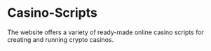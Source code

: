 # Casino-Scripts
The website offers a variety of ready-made online casino scripts for creating and running crypto casinos.
